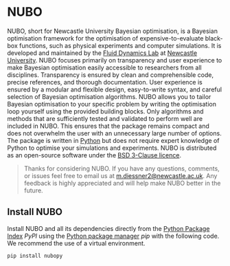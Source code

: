 # NUBO

NUBO, short for Newcastle University Bayesian optimisation, is a Bayesian
optimisation framework for the optimisation of expensive-to-evaluate black-box
functions, such as physical experiments and computer simulations. It is
developed and maintained by the
[Fluid Dynamics Lab](https://www.experimental-fluid-dynamics.com) at
[Newcastle University](https://www.ncl.ac.uk). NUBO focuses primarily on
transparency and user experience to make Bayesian optimisation easily
accessible to researchers from all disciplines. Transparency is ensured by
clean and comprehensible code, precise references, and thorough documentation.
User experience is ensured by a modular and flexible design, easy-to-write
syntax, and careful selection of Bayesian optimisation algorithms. NUBO allows
you to tailor Bayesian optimisation to your specific problem by writing the
optimisation loop yourself using the provided building blocks. Only algorithms
and methods that are sufficiently tested and validated to perform well are
included in NUBO. This ensures that the package remains compact and does not
overwhelm the user with an unnecessary large number of options. The package is
written in [Python](https://www.python.org) but does not require expert
knowledge of Python to optimise your simulations and experiments. NUBO is
distributed as an open-source software under the
[BSD 3-Clause licence](https://joinup.ec.europa.eu/licence/bsd-3-clause-new-or-revised-license).

 > Thanks for considering NUBO. If you have any questions, comments, or issues
 > feel free to email us at m.diessner2@newcastle.ac.uk. Any feedback is highly
 > appreciated and will help make NUBO better in the future.

 ## Install NUBO

Install NUBO and all its dependencies directly from the
[Python Package Index](https://pypi.org) *PyPI* using the
[Python package manager](https://pip.pypa.io/en/latest/) *pip* with the
following code. We recommend the use of a virtual environment.

    pip install nubopy
